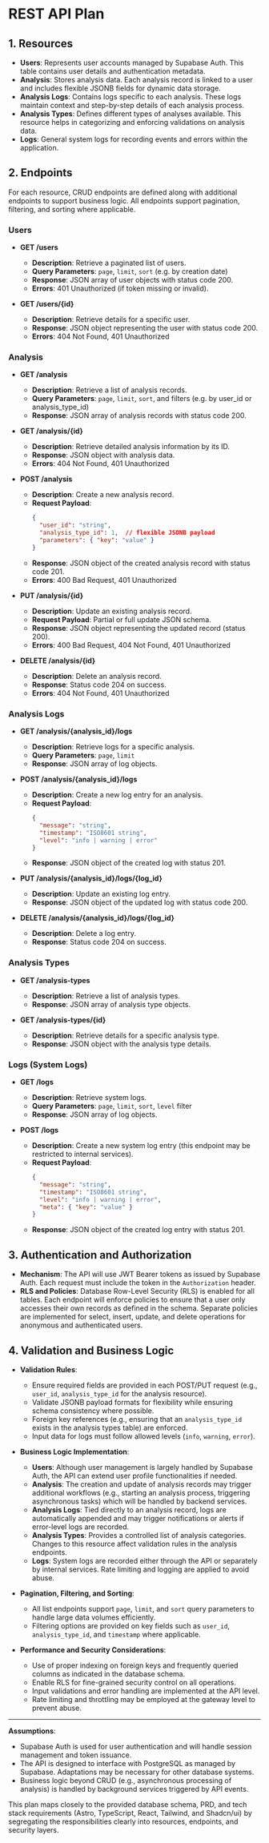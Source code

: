 # REST API Plan

## 1. Resources

- **Users**: Represents user accounts managed by Supabase Auth. This table contains user details and authentication metadata.
- **Analysis**: Stores analysis data. Each analysis record is linked to a user and includes flexible JSONB fields for dynamic data storage.
- **Analysis Logs**: Contains logs specific to each analysis. These logs maintain context and step-by-step details of each analysis process.
- **Analysis Types**: Defines different types of analyses available. This resource helps in categorizing and enforcing validations on analysis data.
- **Logs**: General system logs for recording events and errors within the application.

## 2. Endpoints

For each resource, CRUD endpoints are defined along with additional endpoints to support business logic. All endpoints support pagination, filtering, and sorting where applicable.

### Users

- **GET /users**
  - **Description**: Retrieve a paginated list of users.
  - **Query Parameters**: `page`, `limit`, `sort` (e.g. by creation date)
  - **Response**: JSON array of user objects with status code 200.
  - **Errors**: 401 Unauthorized (if token missing or invalid).

- **GET /users/{id}**
  - **Description**: Retrieve details for a specific user.
  - **Response**: JSON object representing the user with status code 200.
  - **Errors**: 404 Not Found, 401 Unauthorized

### Analysis

- **GET /analysis**
  - **Description**: Retrieve a list of analysis records.
  - **Query Parameters**: `page`, `limit`, `sort`, and filters (e.g. by user_id or analysis_type_id)
  - **Response**: JSON array of analysis records with status code 200.

- **GET /analysis/{id}**
  - **Description**: Retrieve detailed analysis information by its ID.
  - **Response**: JSON object with analysis data.
  - **Errors**: 404 Not Found, 401 Unauthorized

- **POST /analysis**
  - **Description**: Create a new analysis record.
  - **Request Payload**:
    ```json
    {
      "user_id": "string",
      "analysis_type_id": 1,  // flexible JSONB payload
      "parameters": { "key": "value" }  
    }
    ```
  - **Response**: JSON object of the created analysis record with status code 201.
  - **Errors**: 400 Bad Request, 401 Unauthorized

- **PUT /analysis/{id}**
  - **Description**: Update an existing analysis record.
  - **Request Payload**: Partial or full update JSON schema.
  - **Response**: JSON object representing the updated record (status 200).
  - **Errors**: 400 Bad Request, 404 Not Found, 401 Unauthorized

- **DELETE /analysis/{id}**
  - **Description**: Delete an analysis record.
  - **Response**: Status code 204 on success.
  - **Errors**: 404 Not Found, 401 Unauthorized

### Analysis Logs

- **GET /analysis/{analysis_id}/logs**
  - **Description**: Retrieve logs for a specific analysis.
  - **Query Parameters**: `page`, `limit`
  - **Response**: JSON array of log objects.

- **POST /analysis/{analysis_id}/logs**
  - **Description**: Create a new log entry for an analysis.
  - **Request Payload**:
    ```json
    {
      "message": "string",
      "timestamp": "ISO8601 string",
      "level": "info | warning | error"
    }
    ```
  - **Response**: JSON object of the created log with status 201.

- **PUT /analysis/{analysis_id}/logs/{log_id}**
  - **Description**: Update an existing log entry.
  - **Response**: JSON object of the updated log with status code 200.

- **DELETE /analysis/{analysis_id}/logs/{log_id}**
  - **Description**: Delete a log entry.
  - **Response**: Status code 204 on success.

### Analysis Types

- **GET /analysis-types**
  - **Description**: Retrieve a list of analysis types.
  - **Response**: JSON array of analysis type objects.

- **GET /analysis-types/{id}**
  - **Description**: Retrieve details for a specific analysis type.
  - **Response**: JSON object with the analysis type details.

### Logs (System Logs)

- **GET /logs**
  - **Description**: Retrieve system logs.
  - **Query Parameters**: `page`, `limit`, `sort`, `level` filter
  - **Response**: JSON array of log objects.

- **POST /logs**
  - **Description**: Create a new system log entry (this endpoint may be restricted to internal services).
  - **Request Payload**:
    ```json
    {
      "message": "string",
      "timestamp": "ISO8601 string",
      "level": "info | warning | error",
      "meta": { "key": "value" }
    }
    ```
  - **Response**: JSON object of the created log entry with status 201.

## 3. Authentication and Authorization

- **Mechanism**: The API will use JWT Bearer tokens as issued by Supabase Auth. Each request must include the token in the `Authorization` header.
- **RLS and Policies**: Database Row-Level Security (RLS) is enabled for all tables. Each endpoint will enforce policies to ensure that a user only accesses their own records as defined in the schema. Separate policies are implemented for select, insert, update, and delete operations for anonymous and authenticated users.

## 4. Validation and Business Logic

- **Validation Rules**:
  - Ensure required fields are provided in each POST/PUT request (e.g., `user_id`, `analysis_type_id` for the analysis resource).
  - Validate JSONB payload formats for flexibility while ensuring schema consistency where possible.
  - Foreign key references (e.g., ensuring that an `analysis_type_id` exists in the analysis types table) are enforced.
  - Input data for logs must follow allowed levels (`info`, `warning`, `error`).

- **Business Logic Implementation**:
  - **Users**: Although user management is largely handled by Supabase Auth, the API can extend user profile functionalities if needed.
  - **Analysis**: The creation and update of analysis records may trigger additional workflows (e.g., starting an analysis process, triggering asynchronous tasks) which will be handled by backend services.
  - **Analysis Logs**: Tied directly to an analysis record, logs are automatically appended and may trigger notifications or alerts if error-level logs are recorded.
  - **Analysis Types**: Provides a controlled list of analysis categories. Changes to this resource affect validation rules in the analysis endpoints.
  - **Logs**: System logs are recorded either through the API or separately by internal services. Rate limiting and logging are applied to avoid abuse.

- **Pagination, Filtering, and Sorting**:
  - All list endpoints support `page`, `limit`, and `sort` query parameters to handle large data volumes efficiently.
  - Filtering options are provided on key fields such as `user_id`, `analysis_type_id`, and `timestamp` where applicable.

- **Performance and Security Considerations**:
  - Use of proper indexing on foreign keys and frequently queried columns as indicated in the database schema.
  - Enable RLS for fine-grained security control on all operations.
  - Input validations and error handling are implemented at the API level.
  - Rate limiting and throttling may be employed at the gateway level to prevent abuse.

---

**Assumptions**:
- Supabase Auth is used for user authentication and will handle session management and token issuance.
- The API is designed to interface with PostgreSQL as managed by Supabase. Adaptations may be necessary for other database systems.
- Business logic beyond CRUD (e.g., asynchronous processing of analysis) is handled by background services triggered by API events.

This plan maps closely to the provided database schema, PRD, and tech stack requirements (Astro, TypeScript, React, Tailwind, and Shadcn/ui) by segregating the responsibilities clearly into resources, endpoints, and security layers.
